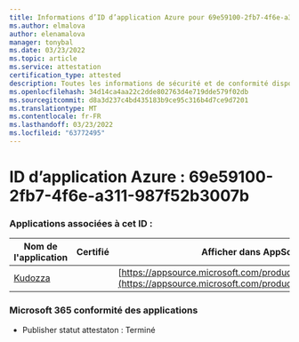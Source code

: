 ```yaml
---
title: Informations d’ID d’application Azure pour 69e59100-2fb7-4f6e-a311-987f52b3007b
ms.author: elmalova
author: elenamalova
manager: tonybal
ms.date: 03/23/2022
ms.topic: article
ms.service: attestation
certification_type: attested
description: Toutes les informations de sécurité et de conformité disponibles pour 69e59100-2fb7-4f6e-a311-987f52b3007b.
ms.openlocfilehash: 34d14ca4aa22c2dde802763d4e719dde579f02db
ms.sourcegitcommit: d8a3d237c4bd435183b9ce95c316b4d7ce9d7201
ms.translationtype: MT
ms.contentlocale: fr-FR
ms.lasthandoff: 03/23/2022
ms.locfileid: "63772495"
---
```

# <a name="azure-app-id-69e59100-2fb7-4f6e-a311-987f52b3007b"></a>ID d’application Azure : 69e59100-2fb7-4f6e-a311-987f52b3007b


### <a name="apps-associated-with-this-id"></a>Applications associées à cet ID :
| **Nom de l'application** | **Certifié** | **Afficher dans AppSource** |
|--------------|---------------|-----------------------|
| [Kudozza](../forward/WA200002599.md) |  | [https://appsource.microsoft.com/product/office/WA200002599](https://appsource.microsoft.com/product/office/WA200002599) |

### <a name="microsoft-365-app-compliance-status"></a>Microsoft 365 conformité des applications
- Publisher statut attestaton : Terminé
